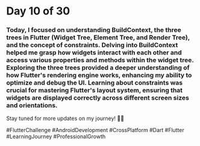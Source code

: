 # Day 10 of 30
### Today, I focused on understanding BuildContext, the three trees in Flutter (Widget Tree, Element Tree, and Render Tree), and the concept of constraints. Delving into BuildContext helped me grasp how widgets interact with each other and access various properties and methods within the widget tree. Exploring the three trees provided a deeper understanding of how Flutter's rendering engine works, enhancing my ability to optimize and debug the UI. Learning about constraints was crucial for mastering Flutter's layout system, ensuring that widgets are displayed correctly across different screen sizes and orientations.

Stay tuned for more updates on my journey! 🚀📱

#FlutterChallenge #AndroidDevelopment #CrossPlatform #Dart #Flutter #LearningJourney #ProfessionalGrowth
